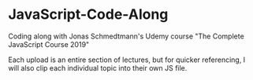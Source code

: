 # JavaScript-Code-Along
Coding along with Jonas Schmedtmann's Udemy course "The Complete JavaScript Course 2019"

Each upload is an entire section of lectures, but for quicker referencing, I will also clip each individual topic into their own JS file.
